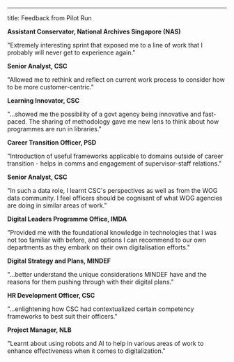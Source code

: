 ---
title: Feedback from Pilot Run

**Assistant Conservator, National Archives Singapore (NAS)**

"Extremely interesting sprint that exposed me to a line of work that I probably will never get to experience again."

**Senior Analyst, CSC**

"Allowed me to rethink and reflect on current work process to consider how to be more customer-centric."

**Learning Innovator, CSC**

"...showed me the possibility of a govt agency being innovative and fast- paced. The sharing of methodology gave me new lens to think about how programmes are run in libraries."

**Career Transition Officer, PSD**

"Introduction of useful frameworks applicable to domains outside of career transition - helps in comms and engagement of supervisor-staff relations."

**Senior Analyst, CSC**

"In such a data role, I learnt CSC's perspectives as well as from the WOG data community. I feel officers should be cognisant of what WOG agencies are doing in similar areas of work."

**Digital Leaders Programme Office, IMDA**

"Provided me with the foundational knowledge in technologies that I was not too familiar with before, and options I can recommend to our own departments as they embark on their own digitalisation efforts."

**Digital Strategy and Plans, MINDEF**

"...better understand the unique considerations MINDEF have and the reasons for them pushing through with their digital plans."

**HR Development Officer, CSC**

"…enlightening how CSC had contextualized certain competency frameworks to best suit their officers."

**Project Manager, NLB**

"Learnt about using robots and Al to help in various areas of work to enhance effectiveness when it comes to digitalization."
